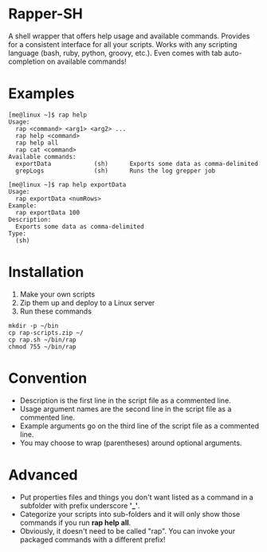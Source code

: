 # Rapper-SH
A shell wrapper that offers help usage and available commands. Provides for a consistent interface for all your scripts. Works with any scripting language (bash, ruby, python, groovy, etc.). Even comes with tab auto-completion on available commands!

# Examples
```
[me@linux ~]$ rap help
Usage:
  rap <command> <arg1> <arg2> ...
  rap help <command>
  rap help all
  rap cat <command>
Available commands:
  exportData            (sh)      Exports some data as comma-delimited
  grepLogs              (sh)      Runs the log grepper job
```

```
[me@linux ~]$ rap help exportData
Usage:
  rap exportData <numRows>
Example:
  rap exportData 100
Description:
  Exports some data as comma-delimited
Type:
  (sh)
```

# Installation
1. Make your own scripts
1. Zip them up and deploy to a Linux server
1. Run these commands
```
mkdir -p ~/bin
cp rap-scripts.zip ~/
cp rap.sh ~/bin/rap
chmod 755 ~/bin/rap
```

# Convention
- Description is the first line in the script file as a commented line.
- Usage argument names are the second line in the script file as a commented line.
- Example arguments go on the third line of the script file as a commented line.
- You may choose to wrap (parentheses) around optional arguments.

# Advanced
- Put properties files and things you don't want listed as a command in a subfolder with prefix underscore **'_'**.
- Categorize your scripts into sub-folders and it will only show those commands if you run **rap help all**.
- Obviously, it doesn't need to be called "rap". You can invoke your packaged commands with a different prefix!
